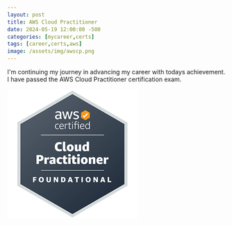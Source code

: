 ```yaml
---
layout: post
title: AWS Cloud Practitioner
date: 2024-05-19 12:00:00 -500
categories: [mycareer,certs]
tags: [career,certs,aws]
image: /assets/img/awscp.png
---
```


I'm continuing my journey in advancing my career with todays achievement. I have passed the AWS Cloud Practitioner certification exam.  


![cert](/assets/img/awscp.png)
